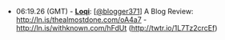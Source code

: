 * <a id="06:19.26">06:19.26 (GMT)</a> - __[Loqi](https://github.com/Loqi)__: [<a href="https://twitter.com/blogger371">@blogger371</a>] A Blog Review: http://ln.is/thealmostdone.com/oA4a7 - http://ln.is/withknown.com/hFdUt (http://twtr.io/1L7Tz2crcEf)
